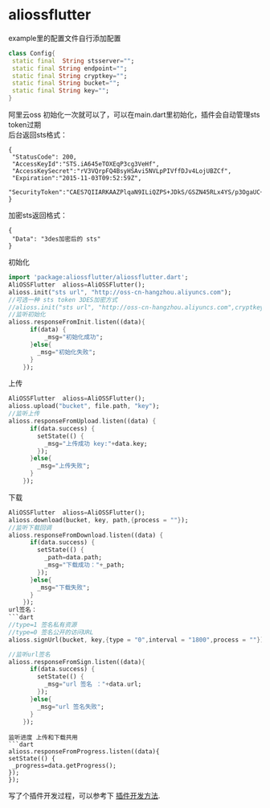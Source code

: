 # aliossflutter

example里的配置文件自行添加配置
```dart
class Config{
 static final  String stsserver="";
 static final String endpoint="";
 static final String cryptkey="";
 static final String bucket="";
 static final String key="";
}
 ```

阿里云oss
初始化一次就可以了，可以在main.dart里初始化，插件会自动管理sts token过期    
后台返回sts格式：
```
{
 "StatusCode": 200,
 "AccessKeyId":"STS.iA645eTOXEqP3cg3VeHf",
 "AccessKeySecret":"rV3VQrpFQ4BsyHSAvi5NVLpPIVffDJv4LojUBZCf",
 "Expiration":"2015-11-03T09:52:59Z",
 "SecurityToken":"CAES7QIIARKAAZPlqaN9ILiQZPS+JDkS/GSZN45RLx4YS/p3OgaUC+oJl3XSlbJ7StKpQ...."
}
```
加密sts返回格式：
```
{
 "Data": "3des加密后的 sts"
}
```
初始化
```dart
import 'package:aliossflutter/aliossflutter.dart';
AliOSSFlutter  alioss=AliOSSFlutter();
alioss.init("sts url", "http://oss-cn-hangzhou.aliyuncs.com");
//可选一种 sts token 3DES加密方式
//alioss.init("sts url", "http://oss-cn-hangzhou.aliyuncs.com",cryptkey:"key");
//监听初始化
alioss.responseFromInit.listen((data){
      if(data) { 
          _msg="初始化成功"; 
      }else{
        _msg="初始化失败";
      }
    });
 ```
上传
```dart
AliOSSFlutter  alioss=AliOSSFlutter();
alioss.upload("bucket", file.path, "key");
//监听上传
alioss.responseFromUpload.listen((data) {
      if(data.success) {
        setState(() {
          _msg="上传成功 key:"+data.key;
        });
      }else{
        _msg="上传失败";
      }
    });
 ```
下载
```dart
AliOSSFlutter  alioss=AliOSSFlutter();
alioss.download(bucket, key, path,{process = ""});
//监听下载回调
alioss.responseFromDownload.listen((data) {
      if(data.success) {
        setState(() {
          _path=data.path;
          _msg="下载成功："+_path;
        });
      }else{
        _msg="下载失败";
      }
    });
url签名：
```dart
//type=1 签名私有资源
//type=0 签名公开的访问URL
alioss.signUrl(bucket, key,{type = "0",interval = "1800",process = ""})

//监听url签名
alioss.responseFromSign.listen((data){
      if(data.success) {
        setState(() {
          _msg="url 签名 ："+data.url;
        });
      }else{
        _msg="url 签名失败";
      }
    });
```

 ```
 监听进度 上传和下载共用
```dart
alioss.responseFromProgress.listen((data){
 setState(() {
  _progress=data.getProgress();
 });
});
  ```

写了个插件开发过程，可以参考下
[插件开发方法](https://github.com/jlcool/aliossflutter/wiki/%E6%8F%92%E4%BB%B6%E5%BC%80%E5%8F%91%E6%B5%81%E7%A8%8B).

